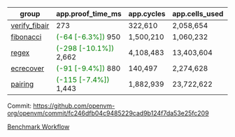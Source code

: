 | group | app.proof_time_ms | app.cycles | app.cells_used | leaf.proof_time_ms | leaf.cycles | leaf.cells_used |
| -- | -- | -- | -- | -- | -- | -- |
| [verify_fibair](https://github.com/openvm-org/openvm/blob/benchmark-results/benchmarks-pr/2127/verify_fibair-fc246dfb04c9485229cad9b124f7da53e25fc209.md) | 273 |  322,610 |  2,058,654 |- | - | - |
| [fibonacci](https://github.com/openvm-org/openvm/blob/benchmark-results/benchmarks-pr/2127/fibonacci-fc246dfb04c9485229cad9b124f7da53e25fc209.md) |<span style='color: green'>(-64 [-6.3%])</span> 950 |  1,500,210 |  1,060,232 |- | - | - |
| [regex](https://github.com/openvm-org/openvm/blob/benchmark-results/benchmarks-pr/2127/regex-fc246dfb04c9485229cad9b124f7da53e25fc209.md) |<span style='color: green'>(-298 [-10.1%])</span> 2,662 |  4,108,483 |  13,403,604 |- | - | - |
| [ecrecover](https://github.com/openvm-org/openvm/blob/benchmark-results/benchmarks-pr/2127/ecrecover-fc246dfb04c9485229cad9b124f7da53e25fc209.md) |<span style='color: green'>(-91 [-9.4%])</span> 880 |  140,497 |  2,274,628 |- | - | - |
| [pairing](https://github.com/openvm-org/openvm/blob/benchmark-results/benchmarks-pr/2127/pairing-fc246dfb04c9485229cad9b124f7da53e25fc209.md) |<span style='color: green'>(-115 [-7.4%])</span> 1,443 |  1,882,939 |  23,722,622 |- | - | - |


Commit: https://github.com/openvm-org/openvm/commit/fc246dfb04c9485229cad9b124f7da53e25fc209

[Benchmark Workflow](https://github.com/openvm-org/openvm/actions/runs/17643588198)
